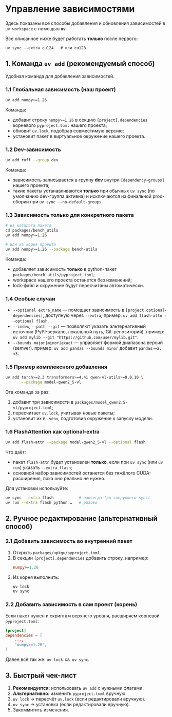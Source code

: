 # Управление зависимостями

Здесь показаны все способы добавления и обновления зависимостей в `uv workspace` с помощью **`uv`**.

Все описанное ниже будет работать **только** после первого:
```
uv sync --extra cu124   # или cu128
```

## 1. Команда `uv add` (рекомендуемый способ)

Удобная команда для добавления зависимостей.

### 1.1 Глобальная зависимость (наш проект)

```bash
uv add numpy>=1.26
```

Команда:
- добавит строку `numpy>=1.26` в секцию `[project].dependencies` корневого `pyproject.toml` нашего проекта;
- обновит `uv.lock`, подобрав совместимую версию;
- установит пакет в виртуальное окружение нашего проекта.

### 1.2 Dev-зависимость

```bash
uv add ruff --group dev
```

Команда:
- зависимость записывается в группу **dev** внутри `[dependency-groups]` нашего проекта;
- такие пакеты устанавливаются **только** при обычных `uv sync` (по умолчанию dev-группа активна) и исключаются из финальной prod-сборки при `uv sync --no-default-groups`.

### 1.3 Зависимость только для конкретного пакета

```bash
# из каталога пакета
cd packages/bench_utils
uv add numpy>=1.26

# или из корня проекта
uv add numpy>=1.26 --package bench-utils
```

Команда:
- добавляет зависимость **только** в python-пакет `packages/bench_utils/pyproject.toml`;
- workspace нашего проекта останется без изменений;
- lock-файл и окружение будут пересчитаны автоматически.

### 1.4 Особые случаи

- `--optional extra_name` — помещает зависимость в `[project.optional-dependencies]`, доступную через `--extra`;
  пример: `uv add flash-attn --optional flash`.
- `--index`, `--path`, `--git` — позволяют указать альтернативный источник (PyPI-зеркало, локальный путь, Git-репозиторий).
  пример: `uv add mylib --git "https://github.com/user/mylib.git"`.
- `--bounds major|minor|exact` — управляет формой диапазона версий (semver).
  пример: `uv add pandas --bounds minor` добавит `pandas>=2,<3`.

### 1.5 Пример комплексного добавления

```bash
uv add torch>=2.3 transformers>=4.41 qwen-vl-utils>=0.0.10 \
       --package model-qwen2_5-vl
```

Эта команда за раз:
1. добавит три зависимости в `packages/model_qwen2.5-vl/pyproject.toml`;
2. пересчитает `uv.lock`, учитывая новые пакеты;
3. установит их в `.venv`, подготовив окружение к запуску модели.

### 1.6 FlashAttention как optional-extra

```bash
uv add flash-attn --package model-qwen2_5-vl --optional flash
```

Что даёт:
- пакет `flash-attn` будет установлен **только**, если при `uv sync` (или `uv run`) указать `--extra flash`;
- основной набор зависимостей останется без тяжёлого CUDA-расширения, пока оно реально не нужно.

Для установки используйте:

```bash
uv sync --extra flash           # навсегда (до следующего sync)
uv run --extra flash python …   # разово
```

## 2. Ручное редактирование (альтернативный способ)

### 2.1 Добавить зависимость во внутренний пакет

1. Открыть `packages/<pkg>/pyproject.toml`.
1. В секции `[project].dependencies` добавить строку, например:
   ```toml
   numpy>=1.26
   ```
1. Из корня выполнить:
   ```bash
   uv lock
   uv sync
   ```

### 2.2 Добавить зависимость в сам проект (корень)

Если пакет нужен и скриптам верхнего уровня, расширяем корневой `pyproject.toml`:

```toml
[project]
dependencies = [
    ...,
    "numpy>=1.26",
]
```

Далее всё так же: `uv lock && uv sync`.

## 3. Быстрый чек-лист

1. **Рекомендуется**: использовать `uv add` с нужными флагами.
2. **Альтернативно**: изменить `pyproject.toml` вручную.
3. `uv lock` → пересчёт `uv.lock` (если редактировали вручную).
4. `uv sync` → установка (если редактировали вручную).
5. Закоммитить изменения.
